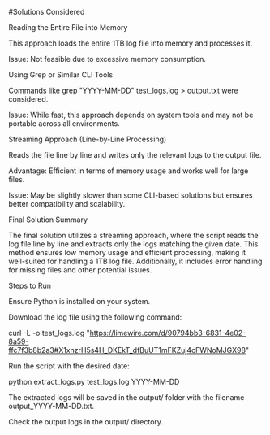 #Solutions Considered

Reading the Entire File into Memory

This approach loads the entire 1TB log file into memory and processes it.

Issue: Not feasible due to excessive memory consumption.

Using Grep or Similar CLI Tools

Commands like grep "YYYY-MM-DD" test_logs.log > output.txt were considered.

Issue: While fast, this approach depends on system tools and may not be portable across all environments.

Streaming Approach (Line-by-Line Processing)

Reads the file line by line and writes only the relevant logs to the output file.

Advantage: Efficient in terms of memory usage and works well for large files.

Issue: May be slightly slower than some CLI-based solutions but ensures better compatibility and scalability.

Final Solution Summary

The final solution utilizes a streaming approach, where the script reads the log file line by line and extracts only the logs matching the given date. This method ensures low memory usage and efficient processing, making it well-suited for handling a 1TB log file. Additionally, it includes error handling for missing files and other potential issues.

Steps to Run

Ensure Python is installed on your system.

Download the log file using the following command:

curl -L -o test_logs.log "https://limewire.com/d/90794bb3-6831-4e02-8a59-ffc7f3b8b2a3#X1xnzrH5s4H_DKEkT_dfBuUT1mFKZuj4cFWNoMJGX98"

Run the script with the desired date:

python extract_logs.py test_logs.log YYYY-MM-DD

The extracted logs will be saved in the output/ folder with the filename output_YYYY-MM-DD.txt.

Check the output logs in the output/ directory.
